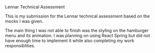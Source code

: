 Lennar Technical Assessment

This is my submission for the Lennar technical assessment based on the mocks I was given.

The main thing I was not able to finish was the styling on the hamburger menu and its animation. I was planning on using React Spring but did not have enough time to implement it while also completing my work responsiblities.

